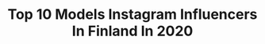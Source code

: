 ---
title: Top 10 Models Instagram Influencers In Finland In 2020
description: >-
  Find top models Instagram influencers in Finland in 2020. Most popular hashtags: #model #finnishgirl #instagood10k #photoshoot.
platform: Instagram
profiles:
  - username: "hannalehi"
    fullname: >-
      
    location: "Finland"
    followers: 5675
    engagement: 931
    commentsToLikes: 0.076864
    avatar: "https://scontent-ams4-1.cdninstagram.com/v/t51.2885-19/s320x320/82427698_2666084806808519_2221544457734455296_n.jpg?_nc_ht=scontent-ams4-1.cdninstagram.com&_nc_ohc=lldylT9uxGUAX9M88-o&oh=527bb631e2d02f442f9ea63890a571e6&oe=5ED9CC81"
    verified: false
    hashtags: "#calendargirl, #wandakalenteri, #arkimeikki, #myglamko"
  - username: "valerievenomofficial"
    fullname: >-
      Valerie Venom
    location: "Finland"
    followers: 3144
    engagement: 2114
    commentsToLikes: 0.067689
    avatar: "https://scontent-lhr8-1.cdninstagram.com/v/t51.2885-19/s320x320/82884184_485834772082475_6449855076776280064_n.jpg?_nc_ht=scontent-lhr8-1.cdninstagram.com&_nc_ohc=IcKcGOX3Jn0AX_I7Z25&oh=0f54d3232af02f08970a0074c62f4c0e&oe=5EB8F464"
    verified: false
    hashtags: "#dreamteam"
  - username: "mineamikaela"
    fullname: >-
      𝐌𝐈𝐍𝐄𝐀 𝐌𝐈𝐊𝐀𝐄𝐋𝐀
    location: "Finland"
    followers: 6899
    engagement: 1971
    commentsToLikes: 0.035808
    avatar: "https://scontent-lhr8-1.cdninstagram.com/v/t51.2885-19/s320x320/74341535_540637279828237_5800451683704111104_n.jpg?_nc_ht=scontent-lhr8-1.cdninstagram.com&_nc_ohc=oFEVgW9B87sAX8aKB8X&oh=b939e49e541f6b323a2863c2631e2182&oe=5EB8D04B"
    verified: false
    hashtags: "#meow, #dreamgown"
  - username: "snybe"
    fullname: >-
      Stina ”Modelling me”
    location: "Finland"
    followers: 17277
    engagement: 238
    commentsToLikes: 0.130396
    avatar: "https://scontent-ams4-1.cdninstagram.com/v/t51.2885-19/s320x320/89466968_568317483770830_7658513089242857472_n.jpg?_nc_ht=scontent-ams4-1.cdninstagram.com&_nc_ohc=dBPwtNAmHK4AX-2LyQV&oh=0b2e1a1fc9c4178bf29ffc3235ccedac&oe=5EBAB20D"
    verified: false
    hashtags: "#blackandwhitephotography, #livelovelaugh, #washyourhands, #messukeskus"
  - username: "iidamatinki"
    fullname: >-
      Iida Mätinki
    location: "Finland"
    followers: 3010
    engagement: 1511
    commentsToLikes: 0.166986
    avatar: "https://scontent-bos3-1.cdninstagram.com/v/t51.2885-19/s320x320/72790606_722759394906396_3928797024501104640_n.jpg?_nc_ht=scontent-bos3-1.cdninstagram.com&_nc_ohc=b9kygV1xitsAX9BFWfq&oh=3e208786e0e57a8ec15cd135ddae624c&oe=5EB9E1CE"
    verified: false
    hashtags: "#lumiliner, #tavoitteet, #moodygrams, #bugari"
  - username: "fury_emil"
    fullname: >-
      Emil Valkonen
    location: "Finland"
    followers: 9475
    engagement: 1061
    commentsToLikes: 0.023343
    avatar: "https://scontent-ams4-1.cdninstagram.com/v/t51.2885-19/s320x320/20838511_1904237276558956_7308368216898666496_a.jpg?_nc_ht=scontent-ams4-1.cdninstagram.com&_nc_ohc=pX-6aiyUqBYAX86cE8W&oh=bb9ed67c08d525ec4ba444629c0b9aeb&oe=5EBA238E"
    verified: false
    hashtags: "#yomequedoencasa, #wednesday, #2012, #free"
  - username: "sallanyholm"
    fullname: >-
      Salla Nyholm
    location: "Finland"
    followers: 13855
    engagement: 318
    commentsToLikes: 0.087235
    avatar: "https://scontent-lhr8-1.cdninstagram.com/v/t51.2885-19/s320x320/47584145_688952664834499_3207287117713506304_n.jpg?_nc_ht=scontent-lhr8-1.cdninstagram.com&_nc_ohc=EOs1GsMVu_AAX-aZNA9&oh=401987268c05040e647794ee844c9dd0&oe=5EB8A193"
    verified: false
    hashtags: "#thesea, #piece, #beauty, #beyou"
  - username: "taivaankappaleet"
    fullname: >-
      Sky
    location: "Finland"
    followers: 2431
    engagement: 3340
    commentsToLikes: 0.027442
    avatar: "https://scontent-atl3-1.cdninstagram.com/v/t51.2885-19/s320x320/50201800_2090257794375244_6682135944755150848_n.jpg?_nc_ht=scontent-atl3-1.cdninstagram.com&_nc_ohc=LqLBqZixaT8AX_t4GM7&oh=3c6659c887ea3f9222ae1dde0672b129&oe=5EBB7763"
    verified: false
    hashtags: "#septum, #labret, #model, #saimaa"
  - username: "sannikujanpaa"
    fullname: >-
      S A N N I   K U J A N P Ä Ä
    location: "Finland"
    followers: 2352
    engagement: 1528
    commentsToLikes: 0.070702
    avatar: "https://scontent-ams4-1.cdninstagram.com/v/t51.2885-19/s320x320/85056633_893198031095757_2968803097188499456_n.jpg?_nc_ht=scontent-ams4-1.cdninstagram.com&_nc_ohc=YjQ7IC2ygckAX_mHV-a&oh=4d28f02a91a6fe12e80e76d97346a8fd&oe=5EBCF8CF"
    verified: false
    hashtags: "#skohanhelsinki, #yst, #fashionshow, #finnishgirl"
  - username: "jacopochiapparino"
    fullname: >-
      Jacopo Chiapparino
    location: "Finland"
    followers: 5847
    engagement: 1043
    commentsToLikes: 0.014047
    avatar: "https://scontent-lht6-1.cdninstagram.com/v/t51.2885-19/s320x320/54247610_564735960679587_1975829073787617280_n.jpg?_nc_ht=scontent-lht6-1.cdninstagram.com&_nc_ohc=pYJXYtmIm6MAX_WE7tH&oh=d0c4e4f000d90d4acc9bbf4dc8e5ab0c&oe=5EBD8ED5"
    verified: false
    hashtags: "#portraitstyles, #finnishportraits, #instagood10k, #photoshoot"
---